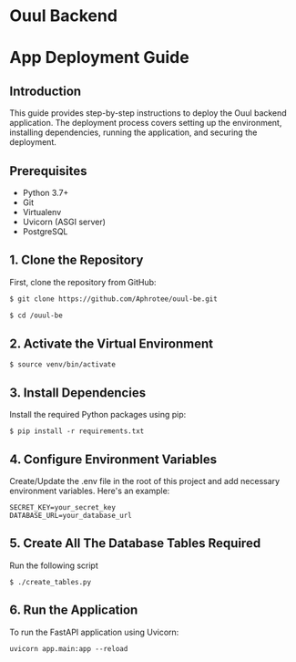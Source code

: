# Ouul Backend
# App Deployment Guide

## Introduction
This guide provides step-by-step instructions to deploy the Ouul backend application. The deployment process covers setting up the environment, installing dependencies, running the application, and securing the deployment.

## Prerequisites
- Python 3.7+
- Git
- Virtualenv
- Uvicorn (ASGI server)
- PostgreSQL

## 1. Clone the Repository
First, clone the repository from GitHub:

```bash
$ git clone https://github.com/Aphrotee/ouul-be.git

$ cd /ouul-be
```

## 2. Activate the Virtual Environment
```
$ source venv/bin/activate
```

## 3. Install Dependencies
Install the required Python packages using pip:

```
$ pip install -r requirements.txt
```

## 4. Configure Environment Variables
Create/Update the .env file in the root of this project and add necessary environment variables. Here's an example:

```
SECRET_KEY=your_secret_key
DATABASE_URL=your_database_url
```

## 5. Create All The Database Tables Required
Run the following script
```
$ ./create_tables.py
```


## 6. Run the Application
To run the FastAPI application using Uvicorn:

```
uvicorn app.main:app --reload
```